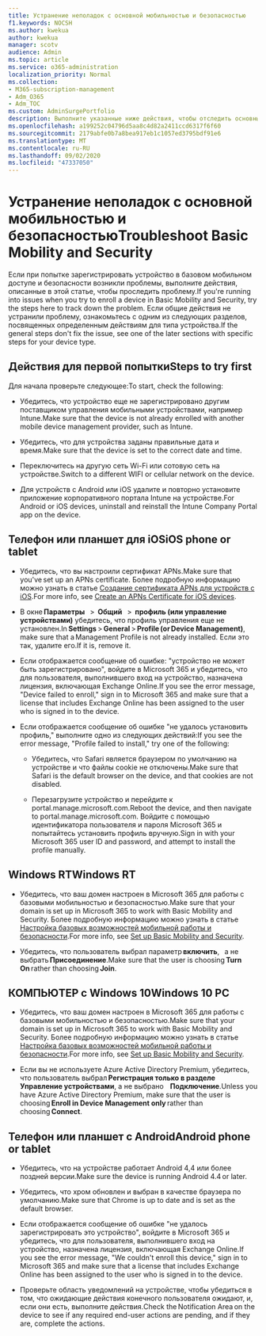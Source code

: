 ```yaml
---
title: Устранение неполадок с основной мобильностью и безопасностью
f1.keywords: NOCSH
ms.author: kwekua
author: kwekua
manager: scotv
audience: Admin
ms.topic: article
ms.service: o365-administration
localization_priority: Normal
ms.collection:
- M365-subscription-management
- Adm_O365
- Adm_TOC
ms.custom: AdminSurgePortfolio
description: Выполните указанные ниже действия, чтобы отследить основные проблемы с мобильностью и безопасностью
ms.openlocfilehash: a199252c04796d5aa8c4d82a2411ccd6317f6f60
ms.sourcegitcommit: 2179abfe0b7a8bea917eb1c1057ed3795bdf91e6
ms.translationtype: MT
ms.contentlocale: ru-RU
ms.lasthandoff: 09/02/2020
ms.locfileid: "47337050"
---
```

# <a name="troubleshoot-basic-mobility-and-security"></a><span data-ttu-id="b017d-103">Устранение неполадок с основной мобильностью и безопасностью</span><span class="sxs-lookup"><span data-stu-id="b017d-103">Troubleshoot Basic Mobility and Security</span></span>

<span data-ttu-id="b017d-104">Если при попытке зарегистрировать устройство в базовом мобильном доступе и безопасности возникли проблемы, выполните действия, описанные в этой статье, чтобы проследить проблему.</span><span class="sxs-lookup"><span data-stu-id="b017d-104">If you're running into issues when you try to enroll a device in Basic Mobility and Security, try the steps here to track down the problem.</span></span> <span data-ttu-id="b017d-105">Если общие действия не устранили проблему, ознакомьтесь с одним из следующих разделов, посвященных определенным действиям для типа устройства.</span><span class="sxs-lookup"><span data-stu-id="b017d-105">If the general steps don't fix the issue, see one of the later sections with specific steps for your device type.</span></span>

## <a name="steps-to-try-first"></a><span data-ttu-id="b017d-106">Действия для первой попытки</span><span class="sxs-lookup"><span data-stu-id="b017d-106">Steps to try first</span></span>

<span data-ttu-id="b017d-107">Для начала проверьте следующее:</span><span class="sxs-lookup"><span data-stu-id="b017d-107">To start, check the following:</span></span>

- <span data-ttu-id="b017d-108">Убедитесь, что устройство еще не зарегистрировано другим поставщиком управления мобильными устройствами, например Intune.</span><span class="sxs-lookup"><span data-stu-id="b017d-108">Make sure that the device is not already enrolled with another mobile device management provider, such as Intune.</span></span>
    
- <span data-ttu-id="b017d-109">Убедитесь, что для устройства заданы правильные дата и время.</span><span class="sxs-lookup"><span data-stu-id="b017d-109">Make sure that the device is set to the correct date and time.</span></span>
    
- <span data-ttu-id="b017d-110">Переключитесь на другую сеть Wi-Fi или сотовую сеть на устройстве.</span><span class="sxs-lookup"><span data-stu-id="b017d-110">Switch to a different WIFI or cellular network on the device.</span></span>
    
- <span data-ttu-id="b017d-111">Для устройств с Android или iOS удалите и повторно установите приложение корпоративного портала Intune на устройстве.</span><span class="sxs-lookup"><span data-stu-id="b017d-111">For Android or iOS devices, uninstall and reinstall the Intune Company Portal app on the device.</span></span> 

## <a name="ios-phone-or-tablet"></a><span data-ttu-id="b017d-112">Телефон или планшет для iOS</span><span class="sxs-lookup"><span data-stu-id="b017d-112">iOS phone or tablet</span></span>

- <span data-ttu-id="b017d-113">Убедитесь, что вы настроили сертификат APNs.</span><span class="sxs-lookup"><span data-stu-id="b017d-113">Make sure that you've set up an APNs certificate.</span></span> <span data-ttu-id="b017d-114">Более подробную информацию можно узнать в статье [Создание сертификата APNs для устройств с iOS](create-an-apns-certificate-for-ios-devices.md).</span><span class="sxs-lookup"><span data-stu-id="b017d-114">For more info, see [Create an APNs Certificate for iOS devices](create-an-apns-certificate-for-ios-devices.md).</span></span>
    
- <span data-ttu-id="b017d-115">В окне **Параметры**   >  **Общий**   >  **профиль (или управление устройствами)** убедитесь, что профиль управления еще не установлен.</span><span class="sxs-lookup"><span data-stu-id="b017d-115">In **Settings** > **General** > **Profile (or Device Management)**, make sure that a Management Profile is not already installed.</span></span> <span data-ttu-id="b017d-116">Если это так, удалите его.</span><span class="sxs-lookup"><span data-stu-id="b017d-116">If it is, remove it.</span></span>
    
- <span data-ttu-id="b017d-117">Если отображается сообщение об ошибке: "устройство не может быть зарегистрировано", войдите в Microsoft 365 и убедитесь, что для пользователя, выполнившего вход на устройство, назначена лицензия, включающая Exchange Online.</span><span class="sxs-lookup"><span data-stu-id="b017d-117">If you see the error message, "Device failed to enroll," sign in to Microsoft 365 and make sure that a license that includes Exchange Online has been assigned to the user who is signed in to the device.</span></span>
    
- <span data-ttu-id="b017d-118">Если отображается сообщение об ошибке "не удалось установить профиль," выполните одно из следующих действий:</span><span class="sxs-lookup"><span data-stu-id="b017d-118">If you see the error message, "Profile failed to install," try one of the following:</span></span>
    
    - <span data-ttu-id="b017d-119">Убедитесь, что Safari является браузером по умолчанию на устройстве и что файлы cookie не отключены.</span><span class="sxs-lookup"><span data-stu-id="b017d-119">Make sure that Safari is the default browser on the device, and that cookies are not disabled.</span></span>
    
    - <span data-ttu-id="b017d-120">Перезагрузите устройство и перейдите к portal.manage.microsoft.com.</span><span class="sxs-lookup"><span data-stu-id="b017d-120">Reboot the device, and then navigate to portal.manage.microsoft.com.</span></span> <span data-ttu-id="b017d-121">Войдите с помощью идентификатора пользователя и пароля Microsoft 365 и попытайтесь установить профиль вручную.</span><span class="sxs-lookup"><span data-stu-id="b017d-121">Sign in with your Microsoft 365 user ID and password, and attempt to install the profile manually.</span></span>    

## <a name="windows-rt"></a><span data-ttu-id="b017d-122">Windows RT</span><span class="sxs-lookup"><span data-stu-id="b017d-122">Windows RT</span></span>

- <span data-ttu-id="b017d-123">Убедитесь, что ваш домен настроен в Microsoft 365 для работы с базовыми мобильностью и безопасностью.</span><span class="sxs-lookup"><span data-stu-id="b017d-123">Make sure that your domain is set up in Microsoft 365 to work with Basic Mobility and Security.</span></span> <span data-ttu-id="b017d-124">Более подробную информацию можно узнать в статье [Настройка базовых возможностей мобильной работы и безопасности](set-up-basic-mobility-and-security.md).</span><span class="sxs-lookup"><span data-stu-id="b017d-124">For more info, see [Set up Basic Mobility and Security](set-up-basic-mobility-and-security.md).</span></span>
    
- <span data-ttu-id="b017d-125">Убедитесь, что пользователь выбрал параметр **включить**,   а не выбрать **Присоединение**.</span><span class="sxs-lookup"><span data-stu-id="b017d-125">Make sure that the user is choosing **Turn On** rather than choosing **Join**.</span></span>    

## <a name="windows-10-pc"></a><span data-ttu-id="b017d-126">КОМПЬЮТЕР с Windows 10</span><span class="sxs-lookup"><span data-stu-id="b017d-126">Windows 10 PC</span></span>

- <span data-ttu-id="b017d-127">Убедитесь, что ваш домен настроен в Microsoft 365 для работы с базовыми мобильностью и безопасностью.</span><span class="sxs-lookup"><span data-stu-id="b017d-127">Make sure that your domain is set up in Microsoft 365 to work with Basic Mobility and Security.</span></span> <span data-ttu-id="b017d-128">Более подробную информацию можно узнать в статье [Настройка базовых возможностей мобильной работы и безопасности](set-up-basic-mobility-and-security.md).</span><span class="sxs-lookup"><span data-stu-id="b017d-128">For more info, see [Set up Basic Mobility and Security](set-up-basic-mobility-and-security.md).</span></span>
    
- <span data-ttu-id="b017d-129">Если вы не используете Azure Active Directory Premium, убедитесь, что пользователь выбрал **Регистрация только в разделе Управление устройствами**, а не выбрано    **Подключение**.</span><span class="sxs-lookup"><span data-stu-id="b017d-129">Unless you have Azure Active Directory Premium, make sure that the user is choosing **Enroll in Device Management only** rather than choosing **Connect**.</span></span>

## <a name="android-phone-or-tablet"></a><span data-ttu-id="b017d-130">Телефон или планшет с Android</span><span class="sxs-lookup"><span data-stu-id="b017d-130">Android phone or tablet</span></span>

- <span data-ttu-id="b017d-131">Убедитесь, что на устройстве работает Android 4,4 или более поздней версии.</span><span class="sxs-lookup"><span data-stu-id="b017d-131">Make sure the device is running Android 4.4 or later.</span></span>
    
- <span data-ttu-id="b017d-132">Убедитесь, что хром обновлен и выбран в качестве браузера по умолчанию.</span><span class="sxs-lookup"><span data-stu-id="b017d-132">Make sure that Chrome is up to date and is set as the default browser.</span></span>
    
- <span data-ttu-id="b017d-133">Если отображается сообщение об ошибке "не удалось зарегистрировать это устройство", войдите в Microsoft 365 и убедитесь, что для пользователя, выполнившего вход на устройство, назначена лицензия, включающая Exchange Online.</span><span class="sxs-lookup"><span data-stu-id="b017d-133">If you see the error message, "We couldn't enroll this device," sign in to Microsoft 365 and make sure that a license that includes Exchange Online has been assigned to the user who is signed in to the device.</span></span>
    
- <span data-ttu-id="b017d-134">Проверьте область уведомлений на устройстве, чтобы убедиться в том, что ожидающие действия конечного пользователя ожидают, и, если они есть, выполните действия.</span><span class="sxs-lookup"><span data-stu-id="b017d-134">Check the Notification Area on the device to see if any required end-user actions are pending, and if they are, complete the actions.</span></span>